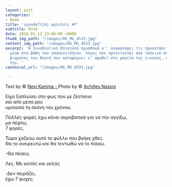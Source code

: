 ```yaml
---
layout: post
categories:
- News
title: 'synodeftiki epistoli #7'
subtitle: Επτά
date: 2020-01-13 23:00:00 +0000
thumb_img_path: "/images/06_MG_4533.jpg"
content_img_path: "/images/06_MG_4533.jpg"
excerpt: 'Η Συνοδευτική Επιστολή προσδοκά ν'' ανακαλύψει τις προεκτάσεις της εικόνας
  μέσα στα βάθη του υποσυνειδήτου. Λόγος που προτείνεται σαν ταπεινό απαύγασμα του
  βιώματος του θεατή που καταφέρνει ν’ αφηθεί στη μαγεία της εικόνας, επαναδημιουργώντας
  την. '
canonical_url: "/images/06_MG_4533.jpg"

---
```

Text by © <a href="https://www.facebook.com/nevi.kaninia" target="blank">Nevi Kaninia - </a>Photo by © <a href="https://anikon.org/" target="blank">Achilles Nasios</a>

Είχα ξαπλώσει στο φως που με ζέσταινε  
και από μέσα μου   
υμνούσα τη σκόνη του χρόνου.

Πολλές φορές έχω κάνει ακροβατικά για να την αγγίξω,  
μα πέφτω,  
7 φορές.

Τώρα χαζεύω αυτό το φύλλο που βγήκε χθες.  
Θα το ονειρευτώ και θα τεντωθώ να το πιάσω.

\-Θα πέσεις.   
  
Λες. Με κοιτάς και γελάς

\-Δεν πειράζει,   
έχω 7 ψυχές.